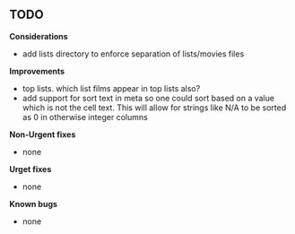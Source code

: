 
## TODO

**Considerations**
* add lists directory to enforce separation of lists/movies files

**Improvements**
* top lists. which list films appear in top lists also?
* add support for sort text in meta so one could sort 
  based on a value which is not the cell text.
  This will allow for strings like N/A to be sorted as 0
  in otherwise integer columns

**Non-Urgent fixes**
* none

**Urget fixes**
* none

**Known bugs**
* none

